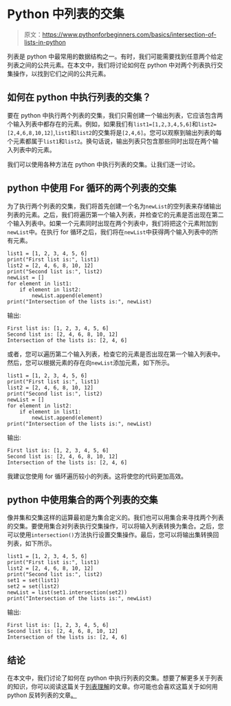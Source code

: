# Python 中列表的交集

> 原文：<https://www.pythonforbeginners.com/basics/intersection-of-lists-in-python>

列表是 python 中最常用的数据结构之一。有时，我们可能需要找到任意两个给定列表之间的公共元素。在本文中，我们将讨论如何在 python 中对两个列表执行交集操作，以找到它们之间的公共元素。

## 如何在 python 中执行列表的交集？

要在 python 中执行两个列表的交集，我们只需创建一个输出列表，它应该包含两个输入列表中都存在的元素。例如，如果我们有`list1=[1,2,3,4,5,6]`和`list2=[2,4,6,8,10,12]`,`list1`和`list2`的交集将是`[2,4,6]`。您可以观察到输出列表的每个元素都属于`list1`和`list2`。换句话说，输出列表只包含那些同时出现在两个输入列表中的元素。

我们可以使用各种方法在 python 中执行列表的交集。让我们逐一讨论。

## python 中使用 For 循环的两个列表的交集

为了执行两个列表的交集，我们将首先创建一个名为`newList`的空列表来存储输出列表的元素。之后，我们将遍历第一个输入列表，并检查它的元素是否出现在第二个输入列表中。如果一个元素同时出现在两个列表中，我们将把这个元素附加到`newList`中。在执行 for 循环之后，我们将在`newList`中获得两个输入列表中的所有元素。

```
list1 = [1, 2, 3, 4, 5, 6]
print("First list is:", list1)
list2 = [2, 4, 6, 8, 10, 12]
print("Second list is:", list2)
newList = []
for element in list1:
    if element in list2:
        newList.append(element)
print("Intersection of the lists is:", newList)
```

输出:

```
First list is: [1, 2, 3, 4, 5, 6]
Second list is: [2, 4, 6, 8, 10, 12]
Intersection of the lists is: [2, 4, 6]
```

或者，您可以遍历第二个输入列表，检查它的元素是否出现在第一个输入列表中。然后，您可以根据元素的存在向`newList`添加元素，如下所示。

```
list1 = [1, 2, 3, 4, 5, 6]
print("First list is:", list1)
list2 = [2, 4, 6, 8, 10, 12]
print("Second list is:", list2)
newList = []
for element in list2:
    if element in list1:
        newList.append(element)
print("Intersection of the lists is:", newList)
```

输出:

```
First list is: [1, 2, 3, 4, 5, 6]
Second list is: [2, 4, 6, 8, 10, 12]
Intersection of the lists is: [2, 4, 6]
```

我建议您使用 for 循环遍历较小的列表。这将使您的代码更加高效。

## python 中使用集合的两个列表的交集

像并集和交集这样的运算最初是为集合定义的。我们也可以用集合来寻找两个列表的交集。要使用集合对列表执行交集操作，可以将输入列表转换为集合。之后，您可以使用`intersection()`方法执行设置交集操作。最后，您可以将输出集转换回列表，如下所示。

```
list1 = [1, 2, 3, 4, 5, 6]
print("First list is:", list1)
list2 = [2, 4, 6, 8, 10, 12]
print("Second list is:", list2)
set1 = set(list1)
set2 = set(list2)
newList = list(set1.intersection(set2))
print("Intersection of the lists is:", newList)
```

输出:

```
First list is: [1, 2, 3, 4, 5, 6]
Second list is: [2, 4, 6, 8, 10, 12]
Intersection of the lists is: [2, 4, 6]
```

## 结论

在本文中，我们讨论了如何在 python 中执行列表的交集。想要了解更多关于列表的知识，你可以阅读这篇关于[列表理解](https://www.pythonforbeginners.com/basics/list-comprehensions-in-python)的文章。你可能也会喜欢这篇关于如何用 python 反转列表的文章[。](https://www.pythonforbeginners.com/lists/how-to-reverse-a-list-in-python)